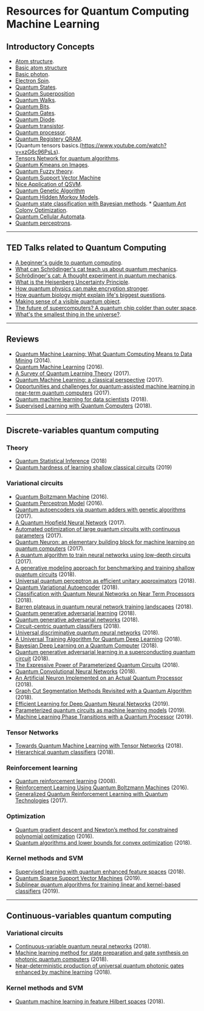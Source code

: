 # Resources for Quantum Computing Machine Learning 

                                                
## Introductory Concepts

 
* [Atom structure](https://www.youtube.com/watch?v=g_IaVepNDT4).                               
* [Basic atom structure](https://www.youtube.com/watch?v=fwXQjRBLwsQ) 
* [Basic photon](https://www.youtube.com/watch?v=KKr91v7yLcM).               
* [Electron Spin](https://www.youtube.com/watch?v=J3xLuZNKhlY).            
* [Quantum States](https://www.youtube.com/watch?v=sICXOwOwS4E).
* [Quantum Superposition](https://www.youtube.com/watch?v=hkmoZ8e5Qn0)
* [Quantum Walks](https://www.youtube.com/watch?v=86QsYPxoBow).                                                   
* [Quantum Bits](https://www.youtube.com/watch?v=zNzzGgr2mhk).                                                           
* [Quantum Gates](https://www.youtube.com/watch?v=2Qsh_w2kq9Y).                                                         
* [Quantum Diode](https://www.youtube.com/watch?v=doyK1olswX4).
* [Quantum transistor](https://www.youtube.com/watch?v=ZTxR2n2mvjc).          
* [Quantum processor](https://www.youtube.com/watch?v=CMdHDHEuOUE).                                                  
* [Quantum Registery QRAM](https://arxiv.org/pdf/0807.4994.pdf).
* [Quantum tensors basics.(https://www.youtube.com/watch?v=xzG6c96PsLs).
* [Tensors Network for quantum algorithms](https://www.youtube.com/watch?v=bD-CWgbsCeI&list=PLgKuh-lKre10UQnP7gBCFoKgq5KWIA7el).                      
* [Quantum Kmeans on Images](https://pdfs.semanticscholar.org/6d77/54d33958b4a41d57ec99558eb28ae88f9884.pdf).
* [Quantum Fuzzy theory](https://pdfs.semanticscholar.org/6d77/54d33958b4a41d57ec99558eb28ae88f9884.pdf).
* [Quantum Support Vector Machine](https://arxiv.org/pdf/1307.0471.pdf) 
* [Nice Application of QSVM](http://www.scirp.org/journal/PaperInformation.aspx?paperID=72542).                               
* [Quantum Genetic Algorithm](https://arxiv.org/pdf/1202.2026.pdf)  
* [Quantum Hidden Morkov Models](https://arxiv.org/pdf/1503.08760.pdf).                                                       
* [Quantum state classification with Bayesian methods](https://arxiv.org/pdf/1204.1550.pdf).                                   * [Quantum Ant Colony Optimization](http://ac.els-cdn.com/S2212667812001359/1-s2.0-S2212667812001359-main.pdf?_tid=42e0cd66-2f4a-11e7-920f-00000aacb361&acdnat=1493738345_8f536599e404c7588811ddd49c484688). 
* [Quantum Cellular Automata](https://arxiv.org/pdf/0808.0679.pdf).
* [Quantum perceptrons](https://arxiv.org/pdf/quant-ph/0201144.pdf).  


----

##  TED Talks related to Quantum Computing

* [A beginner's guide to quantum computing](https://www.ted.com/talks/shohini_ghose_quantum_computing_explained_in_10_minutes#t-322340).
* [What can Schrödinger's cat teach us about quantum mechanics](https://www.ted.com/talks/josh_samani_what_can_schrodinger_s_cat_teach_us_about_quantum_mechanics#t-323151).
* [Schrödinger's cat: A thought experiment in quantum mechanics](https://www.ted.com/talks/chad_orzel_schrodinger_s_cat_a_thought_experiment_in_quantum_mechanics#t-263061).
* [What is the Heisenberg Uncertainty Principle](https://www.ted.com/talks/chad_orzel_what_is_the_heisenberg_uncertainty_principle#t-259830).
* [How quantum physics can make encryption stronger](https://www.ted.com/talks/vikram_sharma_how_quantum_physics_can_make_encryption_stronger#t-701357).
* [How quantum biology might explain life's biggest questions](https://www.ted.com/talks/jim_al_khalili_how_quantum_biology_might_explain_life_s_biggest_questions#t-394875).
* [Making sense of a visible quantum object](https://www.ted.com/talks/aaron_o_connell_making_sense_of_a_visible_quantum_object#t-9460).
* [The future of supercomputers? A quantum chip colder than outer space](https://www.ted.com/talks/jerry_chow_the_future_of_supercomputers_a_quantum_chip_colder_than_outer_space#t-1807).
* [What's the smallest thing in the universe?](https://www.ted.com/talks/jonathan_butterworth_what_s_the_smallest_thing_in_the_universe#t-305865).


----


## Reviews

* [Quantum Machine Learning: What Quantum Computing Means to Data Mining](https://www.researchgate.net/publication/264825604_Quantum_Machine_Learning_What_Quantum_Computing_Means_to_Data_Mining) (2014).
* [Quantum Machine Learning](https://arxiv.org/abs/1611.09347v2) (2016).
* [A Survey of Quantum Learning Theory](https://arxiv.org/abs/1701.06806) (2017).
* [Quantum Machine Learning: a classical perspective](https://arxiv.org/abs/1707.08561) (2017).
* [Opportunities and challenges for quantum-assisted machine learning in near-term quantum computers](https://arxiv.org/abs/1708.09757) (2017).
* [Quantum machine learning for data scientists](https://arxiv.org/abs/1804.10068) (2018).
* [Supervised Learning with Quantum Computers](https://www.springer.com/gp/book/9783319964232) (2018).

----

## Discrete-variables quantum computing

### Theory

* [Quantum Statistical Inference](https://arxiv.org/abs/1812.04877) (2018)
* [Quantum hardness of learning shallow classical circuits](https://arxiv.org/abs/1903.02840) (2019)

### Variational circuits

* [Quantum Boltzmann Machine](https://arxiv.org/abs/1601.02036) (2016).
* [Quantum Perceptron Model](https://arxiv.org/abs/1602.04799) (2016).
* [Quantum autoencoders via quantum adders with genetic algorithms](https://arxiv.org/abs/1709.07409) (2017).
* [A Quantum Hopfield Neural Network](https://arxiv.org/abs/1710.03599) (2017).
* [Automated optimization of large quantum circuits with continuous parameters](https://arxiv.org/abs/1710.07345) (2017).
* [Quantum Neuron: an elementary building block for machine learning on quantum computers](https://arxiv.org/abs/1711.11240) (2017).
* [A quantum algorithm to train neural networks using low-depth circuits](https://arxiv.org/abs/1712.05304) (2017).
* [A generative modeling approach for benchmarking and training shallow quantum circuits](https://arxiv.org/abs/1801.07686) (2018).
* [Universal quantum perceptron as efficient unitary approximators](https://arxiv.org/abs/1801.00934) (2018).
* [Quantum Variational Autoencoder](https://arxiv.org/abs/1802.05779) (2018).
* [Classification with Quantum Neural Networks on Near Term Processors](https://arxiv.org/abs/1802.06002) (2018).
* [Barren plateaus in quantum neural network training landscapes](https://arxiv.org/abs/1803.11173) (2018).
* [Quantum generative adversarial learning](https://arxiv.org/abs/1804.09139) (2018).
* [Quantum generative adversarial networks](https://arxiv.org/abs/1804.08641) (2018).
* [Circuit-centric quantum classifiers](https://arxiv.org/abs/1804.00633) (2018).
* [Universal discriminative quantum neural networks](https://arxiv.org/abs/1805.08654) (2018).
* [A Universal Training Algorithm for Quantum Deep Learning](https://arxiv.org/abs/1806.09729) (2018).
* [Bayesian Deep Learning on a Quantum Computer](https://arxiv.org/abs/1806.11463) (2018).
* [Quantum generative adversarial learning in a superconducting quantum circuit](https://arxiv.org/abs/1808.02893) (2018).
* [The Expressive Power of Parameterized Quantum Circuits](https://arxiv.org/abs/1810.11922) (2018).
* [Quantum Convolutional Neural Networks](https://arxiv.org/abs/1810.03787) (2018).
* [An Artificial Neuron Implemented on an Actual Quantum Processor](https://arxiv.org/pdf/1811.02266.pdf) (2018).
* [Graph Cut Segmentation Methods Revisited with a Quantum Algorithm](https://arxiv.org/abs/1812.03050) (2018).
* [Efficient Learning for Deep Quantum Neural Networks](https://arxiv.org/abs/1902.10445) (2019).
* [Parameterized quantum circuits as machine learning models](https://arxiv.org/abs/1906.07682) (2019).
* [Machine Learning Phase Transitions with a Quantum Processor](https://arxiv.org/abs/1906.10155) (2019).

### Tensor Networks

* [Towards Quantum Machine Learning with Tensor Networks](https://arxiv.org/abs/1803.11537) (2018).
* [Hierarchical quantum classifiers](https://arxiv.org/abs/1804.03680v1) (2018).

### Reinforcement learning

* [Quantum reinforcement learning](https://arxiv.org/abs/0810.3828) (2008).
* [Reinforcement Learning Using Quantum Boltzmann Machines](https://arxiv.org/abs/1612.05695) (2016).
* [Generalized Quantum Reinforcement Learning with Quantum Technologies](https://arxiv.org/abs/1709.07848) (2017).

### Optimization

* [Quantum gradient descent and Newton’s method for constrained polynomial optimization](https://arxiv.org/abs/1612.01789) (2016).
* [Quantum algorithms and lower bounds for convex optimization](https://arxiv.org/pdf/1809.01731.pdf) (2018).

### Kernel methods and SVM

* [Supervised learning with quantum enhanced feature spaces](https://arxiv.org/abs/1804.11326) (2018).
* [Quantum Sparse Support Vector Machines](https://arxiv.org/abs/1902.01879) (2019).
* [Sublinear quantum algorithms for training linear and kernel-based classifiers](https://arxiv.org/pdf/1904.02276.pdf) (2019).

---

## Continuous-variables quantum computing

### Variational circuits

* [Continuous-variable quantum neural networks](https://arxiv.org/abs/1806.06871) (2018).
* [Machine learning method for state preparation and gate synthesis on photonic quantum computers](https://arxiv.org/abs/1807.10781) (2018).
* [Near-deterministic production of universal quantum photonic gates enhanced by machine learning](https://arxiv.org/abs/1809.04680) (2018).

### Kernel methods and SVM

* [Quantum machine learning in feature Hilbert spaces](https://arxiv.org/1803.07128) (2018).



